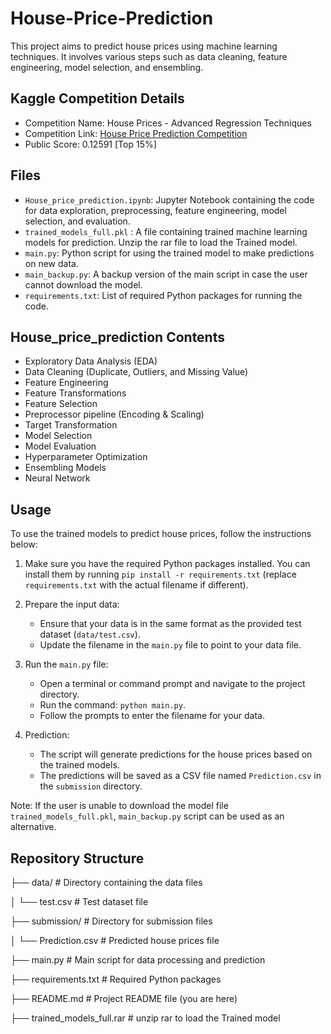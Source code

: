 # House-Price-Prediction

This project aims to predict house prices using machine learning techniques. It involves various steps such as data cleaning, feature engineering, model selection, and ensembling.

## Kaggle Competition Details

- Competition Name: House Prices - Advanced Regression Techniques
- Competition Link: [House Price Prediction Competition](https://www.kaggle.com/c/house-prices-advanced-regression-techniques)
- Public Score: 0.12591 [Top 15%]

## Files

- `House_price_prediction.ipynb`: Jupyter Notebook containing the code for data exploration, preprocessing, feature engineering, model selection, and evaluation.
- `trained_models_full.pkl` : A file containing trained machine learning models for prediction. Unzip the rar file to load the Trained model.
- `main.py`: Python script for using the trained model to make predictions on new data.
- `main_backup.py`: A backup version of the main script in case the user cannot download the model.
- `requirements.txt`: List of required Python packages for running the code.

## House_price_prediction Contents

- Exploratory Data Analysis (EDA)
- Data Cleaning (Duplicate, Outliers, and Missing Value)
- Feature Engineering
- Feature Transformations
- Feature Selection
- Preprocessor pipeline (Encoding & Scaling)
- Target Transformation
- Model Selection
- Model Evaluation
- Hyperparameter Optimization
- Ensembling Models
- Neural Network

## Usage

To use the trained models to predict house prices, follow the instructions below:

1. Make sure you have the required Python packages installed. You can install them by running `pip install -r requirements.txt` (replace `requirements.txt` with the actual filename if different).

2. Prepare the input data:
   - Ensure that your data is in the same format as the provided test dataset (`data/test.csv`).
   - Update the filename in the `main.py` file to point to your data file.

3. Run the `main.py` file:
   - Open a terminal or command prompt and navigate to the project directory.
   - Run the command: `python main.py`.
   - Follow the prompts to enter the filename for your data.

4. Prediction:
   - The script will generate predictions for the house prices based on the trained models.
   - The predictions will be saved as a CSV file named `Prediction.csv` in the `submission` directory.

Note: If the user is unable to download the model file `trained_models_full.pkl`, `main_backup.py` script can be used as an alternative.

## Repository Structure
├── data/ # Directory containing the data files

│ └── test.csv # Test dataset file

├── submission/ # Directory for submission files

│ └── Prediction.csv # Predicted house prices file

├── main.py # Main script for data processing and prediction

├── requirements.txt # Required Python packages

├── README.md # Project README file (you are here)

├── trained_models_full.rar # unzip rar to load the Trained model

